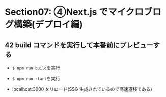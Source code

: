 # Section07: ④Next.js でマイクロブログ構築(デプロイ編)

## 42 build コマンドを実行して本番前にプレビューする

- `$ npm run build`を実行<br>

* `$ npm run start`を実行<br>

- localhost:3000 をリロード(SSG 生成されているので高速遷移である)<br>
